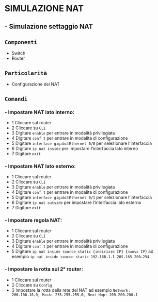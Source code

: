# SIMULAZIONE NAT
## - Simulazione settaggio NAT
## `Componenti`
- Switch
- Router
## `Particolarità`
- Configurazione del NAT
## `Comandi`
### - Impostare NAT lato interno:
  -  1 Cliccare sul router
  -  2 Cliccare su `CLI`
  -  3 Digitare `enable` per entrare in modalità privilegiata
  -  4 Digitare `conf t` per entrare in modalita di configurazione
  -  5 Digitare `interface gigabitEthernet 0/0` per selezionare l'interfaccia
  -  6 Digitare `ip nat inside` per impostare l'interfaccia lato interno
  -  7 Digitare `exit`
### - Impostare NAT lato esterno:
  -  1 Cliccare sul router
  -  2 Cliccare su `CLI`
  -  3 Digitare `enable` per entrare in modalità privilegiata
  -  4 Digitare `conf t` per entrare in modalita di configurazione
  -  5 Digitare `interface gigabitEthernet 0/1` per selezionare l'interfaccia
  -  6 Digitare `ip nat outside` per impostare l'interfaccia lato esterno
  -  7 Digitare `exit`
### - Impostare regola NAT:
  -  1 Cliccare sul router
  -  2 Cliccare su `CLI`
  -  3 Digitare `enable` per entrare in modalità privilegiata
  -  4 Digitare `conf t` per entrare in modalita di configurazione
  -  5 Digitare `ip nat inside source static {indirizzo IP} {nuovo IP}` ad esempio `ip nat inside source static 192.168.1.1 209.165.200.254`
### - Impostare la rotta sul 2° router:
  -  1 Cliccare sul router
  -  2 Cliccare su `Config`
  -  3 Impostare la rotta della rete del NAT ad esempio `Network: 200.100.10.0, Mask: 255.255.255.0, Next Hop: 200.200.200.1`
